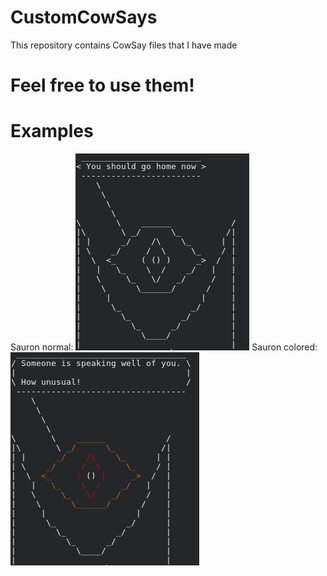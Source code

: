 # CustomCowSays
This repository contains CowSay files that I have made
# Feel free to use them!
# Examples
Sauron normal:
![Sauron normal(wtihout color)](https://raw.githubusercontent.com/Dragoncraft89/CustomCowSays/master/images/sauron_normal.png)
Sauron colored:
![Sauron colored](https://raw.githubusercontent.com/Dragoncraft89/CustomCowSays/master/images/sauron_colored.png)
